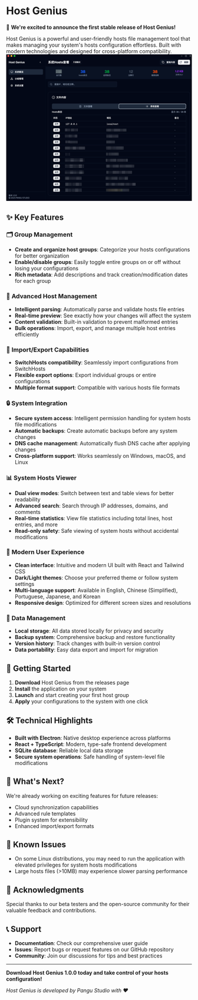 # Host Genius

🎉 **We're excited to announce the first stable release of Host Genius!**

Host Genius is a powerful and user-friendly hosts file management tool that makes managing your system's hosts configuration effortless. Built with modern technologies and designed for cross-platform compatibility.
![overview img](/images/overview_en.png)


## ✨ Key Features

### 🗂️ **Group Management**
- **Create and organize host groups**: Categorize your hosts configurations for better organization
- **Enable/disable groups**: Easily toggle entire groups on or off without losing your configurations
- **Rich metadata**: Add descriptions and track creation/modification dates for each group

### 🔧 **Advanced Host Management**
- **Intelligent parsing**: Automatically parse and validate hosts file entries
- **Real-time preview**: See exactly how your changes will affect the system
- **Content validation**: Built-in validation to prevent malformed entries
- **Bulk operations**: Import, export, and manage multiple host entries efficiently

### 🔄 **Import/Export Capabilities**
- **SwitchHosts compatibility**: Seamlessly import configurations from SwitchHosts
- **Flexible export options**: Export individual groups or entire configurations
- **Multiple format support**: Compatible with various hosts file formats

### 🔒 **System Integration**
- **Secure system access**: Intelligent permission handling for system hosts file modifications
- **Automatic backups**: Create automatic backups before any system changes
- **DNS cache management**: Automatically flush DNS cache after applying changes
- **Cross-platform support**: Works seamlessly on Windows, macOS, and Linux

### 📊 **System Hosts Viewer**
- **Dual view modes**: Switch between text and table views for better readability
- **Advanced search**: Search through IP addresses, domains, and comments
- **Real-time statistics**: View file statistics including total lines, host entries, and more
- **Read-only safety**: Safe viewing of system hosts without accidental modifications

### 🎨 **Modern User Experience**
- **Clean interface**: Intuitive and modern UI built with React and Tailwind CSS
- **Dark/Light themes**: Choose your preferred theme or follow system settings
- **Multi-language support**: Available in English, Chinese (Simplified), Portuguese, Japanese, and Korean
- **Responsive design**: Optimized for different screen sizes and resolutions

### 💾 **Data Management**
- **Local storage**: All data stored locally for privacy and security
- **Backup system**: Comprehensive backup and restore functionality
- **Version history**: Track changes with built-in version control
- **Data portability**: Easy data export and import for migration

## 🚀 **Getting Started**

1. **Download** Host Genius from the releases page
2. **Install** the application on your system
3. **Launch** and start creating your first host group
4. **Apply** your configurations to the system with one click

## 🛠️ **Technical Highlights**

- **Built with Electron**: Native desktop experience across platforms
- **React + TypeScript**: Modern, type-safe frontend development
- **SQLite database**: Reliable local data storage
- **Secure system operations**: Safe handling of system-level file modifications

## 🔮 **What's Next?**

We're already working on exciting features for future releases:
- Cloud synchronization capabilities
- Advanced rule templates
- Plugin system for extensibility
- Enhanced import/export formats

## 🐛 **Known Issues**

- On some Linux distributions, you may need to run the application with elevated privileges for system hosts modifications
- Large hosts files (>10MB) may experience slower parsing performance

## 🙏 **Acknowledgments**

Special thanks to our beta testers and the open-source community for their valuable feedback and contributions.

## 📞 **Support**

- **Documentation**: Check our comprehensive user guide
- **Issues**: Report bugs or request features on our GitHub repository
- **Community**: Join our discussions for tips and best practices

---

**Download Host Genius 1.0.0 today and take control of your hosts configuration!**

*Host Genius is developed by Pangu Studio with ❤️*
